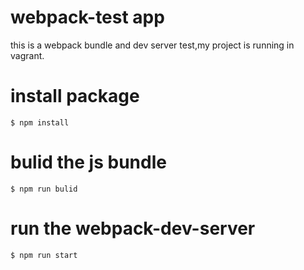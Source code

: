 # webpack-test app
this is a webpack bundle and dev server test,my project is running in vagrant.

# install package
`$ npm install`

# bulid the js bundle
`$ npm run bulid`

# run the webpack-dev-server
`$ npm run start`
